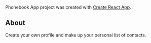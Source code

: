 Phonebook App project was created with
[Create React App](https://github.com/facebook/create-react-app).

## About

Create your own profile and make up your personal list of contacts.
